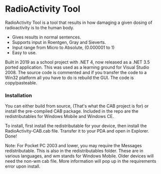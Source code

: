 # RadioActivity Tool

RadioActivity Tool is a tool that results in how damaging a given dosing of radioactivity is to the human body.

  - Gives results in normal sentences.
  - Supports input in Roentgen, Gray and Sieverts.
  - Input range from Micro to Absolute, (0.000001 to 1)
  - Easy to use.

Built in 2019 as a school project with .NET 4, now released as a .NET 3.5 ported application. This was used as a learning ground for Visual Studio 2008. 
The source code is commented and if you transfer the code to a Win32 platform all you have to do is rebuild the GUI. The code is copy/pasteable.

### Installation
You can either build from source, (That's what the CAB project is for) or install the pre-compiled CAB package.
Included in the repo are the redistributables for Windows Mobile and Windows CE.

To install, first install the redistributable for your device, then install the RadioActivity-CAB.cab file. Transfer it to your PDA and open in Explorer. Done!

Note: For Pocket PC 2003 and lower, you may require the Messages redistributable. This is also in the redistributables folder.
These are in various languages, and wm stands for Windows Mobile. Older devices will need the non-wm cab file. 
More information will pop up in the requirements error upon install.

